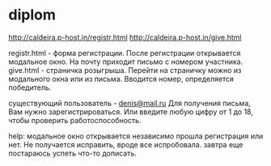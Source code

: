 # diplom
http://caldeira.p-host.in/registr.html
http://caldeira.p-host.in/give.html

registr.html - форма регистрации. После регистрации открывается модальное окно.
На почту приходит письмо с номером участника.
give.html - страничка розыгрыша. Перейти на страничку можно из модального окна или из письма. Вводится номер, определяется победитель.

существующий пользователь - denis@mail.ru
Для получения письма, Вам нужно зарегистрироваться. Или введите любую цифру от 1 до 18, чтобы проверить работоспособность.

help: модальное окно открывается независимо прошла регистрация или нет. Не получается исправить, вроде все испробовала. 
завтра еще постараюсь успеть что-то дописать.
